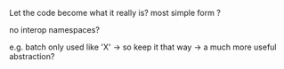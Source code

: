 Let the code become what it really is?
most simple form ?

no interop namespaces?

e.g. batch only used like 'X' -> so keep it that way
-> a much more useful abstraction?
